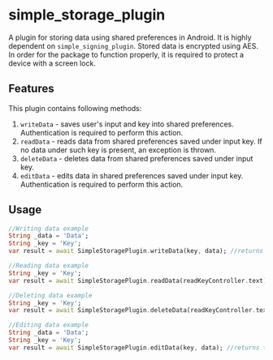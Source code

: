 # simple_storage_plugin
A plugin for storing data using shared preferences in Android. It is highly dependent on ```simple_signing_plugin```. Stored data is encrypted using AES. In order for the package to function properly, it is required to protect a device with a screen lock.

## Features
This plugin contains following methods:
1. ```writeData``` - saves user's input and key into shared preferences. Authentication is required to perform this action.
2. ```readData``` - reads data from shared preferences saved under input key. If no data under such key is present, an exception is thrown.
3. ```deleteData``` - deletes data from shared preferences saved under input key.
4. ```editData``` - edits data in shared preferences saved under input key. Authentication is required to perform this action.

## Usage
```dart
//Writing data example
String _data = 'Data';
String _key = 'Key';
var result = await SimpleStoragePlugin.writeData(key, data); //returns true if everything goes fine. Can throw a SharedPreferencesException or DeviceNotSecuredException
```

```dart
//Reading data example
String _key = 'Key';
var result = await SimpleStoragePlugin.readData(readKeyController.text); //returns data written under key if everything goes fine. Can throw a InvalidSignatureException, DeviceNotSecuredException or NoKeyInStorageException
```

```dart
//Deleting data example
String _key = 'Key';
var result = await SimpleStoragePlugin.deleteData(readKeyController.text); //returns true if everything goes fine. Can throw a SharedPreferencesException or DeviceNotSecuredException
```

```dart
//Editing data example
String _data = 'Data';
String _key = 'Key';
var result = await SimpleStoragePlugin.editData(key, data); //returns true if everything goes fine. Can throw a SharedPreferencesException or DeviceNotSecuredException
```
